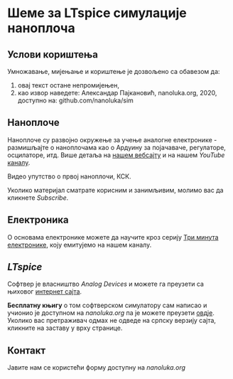 # Шеме за LTspice симулације наноплоча

## Услови кориштења

Умножавање, мијењање и кориштење је дозвољено са обавезом да:
1. овај текст остане непромијењен,
2. као извор наведете: Александар Пајкановић, nanoluka.org, 2020, доступно на: github.com/nanoluka/sim

## Наноплоче

Наноплоче су развојно окружење за учење аналогне електронике - размишљајте о наноплочама као о Ардуину за појачаваче, регулаторе, осцилаторе, итд. Више детаља на [нашем вебсајту](nanoluka.org) и на нашем _YouTube_ [каналу](youtube.com/nanoluka).

Видео упутство о првој наноплочи, КСК.

Уколико материјал сматрате корисним и занимљивим, молимо вас да кликнете _Subscribe_.

## Електроника

О основама електронике можете да научите кроз серију [Три минута електронике](https://www.youtube.com/watch?v=HMMRg1A4avs&list=PLh-StTZA7RZ6Ch6Esin2mnoPzFvLZOYu3), коју емитујемо на нашем каналу.

## _LTspice_

Софтвер је власништво _Analog Devices_ и можете га преузети са њиховог [интернет сајта](https://www.analog.com/en/design-center/design-tools-and-calculators/ltspice-simulator.html).

**Бесплатну књигу** о том софтверском симулатору сам написао и учионио је доступном на _nanoluka.org_ па је можете преузети [овдје](nanoluka.org). Уколико вас претраживач одмах не одведе на српску верзију сајта, кликните на заставу у врху странице.

## Контакт

Јавите нам се користећи форму доступну на _nanoluka.org_
